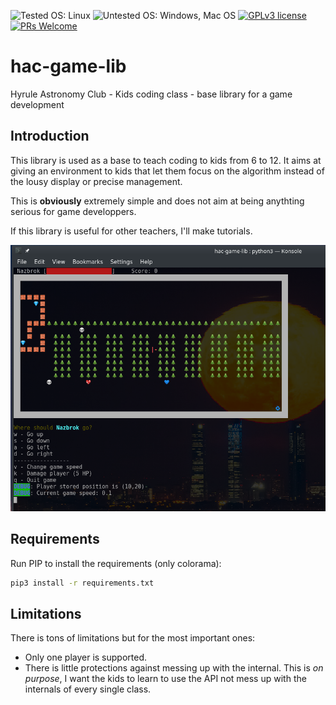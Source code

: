 ![Tested OS: Linux](https://img.shields.io/badge/Tested%20OS-Linux-green.svg "Tested OS: Linux")
![Untested OS: Windows, Mac OS](https://img.shields.io/badge/Untested%20OS-Windows,Mac%20OS-important.svg "Untested OS: Windows, Mac OS")
[![GPLv3 license](https://img.shields.io/badge/License-GPLv3-blue.svg)](http://perso.crans.org/besson/LICENSE.html)
[![PRs Welcome](https://img.shields.io/badge/PRs-welcome-brightgreen.svg)](http://makeapullrequest.com)


# hac-game-lib
Hyrule Astronomy Club - Kids coding class - base library for a game development

## Introduction

This library is used as a base to teach coding to kids from 6 to 12.
It aims at giving an environment to kids that let them focus on the algorithm instead of the lousy display or precise management.

This is **obviously** extremely simple and does not aim at being anythting serious for game developpers.

If this library is useful for other teachers, I'll make tutorials.

![base_game.py screenshot](https://raw.githubusercontent.com/arnauddupuis/hac-game-lib/master/images/base_game_lvl1.png "base_game.py")

## Requirements

Run PIP to install the requirements (only colorama):

```bash
pip3 install -r requirements.txt
```

## Limitations

There is tons of limitations but for the most important ones: 
* Only one player is supported.
* There is little protections against messing up with the internal. This is *on purpose*, I want the kids to learn to use the API not mess up with the internals of every single class.
